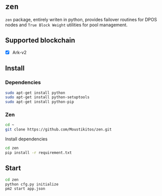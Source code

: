 # `zen`

`zen` package, entirely writen in python, provides failover routines for DPOS
nodes and `True Block Weight` utilities for pool management.

## Supported blockchain

 * [X] Ark-v2

## Install

### Dependencies

```bash
sudo apt-get install python
sudo apt-get install python-setuptools
sudo apt-get install python-pip
```

### Zen

```bash
cd ~
git clone https://github.com/Moustikitos/zen.git
```

Install dependencies

```bash
cd zen
pip install -r requirement.txt
```

## Start

```bash
cd zen
python cfg.py initialize
pm2 start app.json
```
